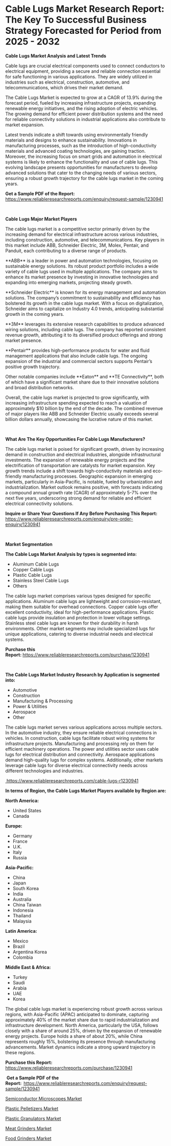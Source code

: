 <p><h1>Cable Lugs Market Research Report: The Key To Successful Business Strategy Forecasted for Period from 2025 - 2032</h1></p><p><strong>Cable Lugs Market Analysis and Latest Trends</strong></p>
<p><p>Cable lugs are crucial electrical components used to connect conductors to electrical equipment, providing a secure and reliable connection essential for safe functioning in various applications. They are widely utilized in industries such as electrical, construction, automotive, and telecommunications, which drives their market demand.</p><p>The Cable Lugs Market is expected to grow at a CAGR of 13.9% during the forecast period, fueled by increasing infrastructure projects, expanding renewable energy initiatives, and the rising adoption of electric vehicles. The growing demand for efficient power distribution systems and the need for reliable connectivity solutions in industrial applications also contribute to market expansion.</p><p>Latest trends indicate a shift towards using environmentally friendly materials and designs to enhance sustainability. Innovations in manufacturing processes, such as the introduction of high-conductivity materials and advanced coating technologies, are gaining traction. Moreover, the increasing focus on smart grids and automation in electrical systems is likely to enhance the functionality and use of cable lugs. This evolving landscape presents opportunities for manufacturers to develop advanced solutions that cater to the changing needs of various sectors, ensuring a robust growth trajectory for the cable lugs market in the coming years.</p></p>
<p><strong>Get a Sample PDF of the Report:&nbsp;</strong> <a href="https://www.reliableresearchreports.com/enquiry/request-sample/1230941?utm_campaign=102&utm_medium=2&utm_source=Github&utm_content=ia&utm_term=22022025&utm_id=cable-lugs">https://www.reliableresearchreports.com/enquiry/request-sample/1230941</a></p>
<p>&nbsp;</p>
<p><strong>Cable Lugs Major Market Players</strong></p>
<p><p>The cable lugs market is a competitive sector primarily driven by the increasing demand for electrical infrastructure across various industries, including construction, automotive, and telecommunications. Key players in this market include ABB, Schneider Electric, 3M, Molex, Pentair, and Panduit, each contributing to a diverse range of products.</p><p>**ABB** is a leader in power and automation technologies, focusing on sustainable energy solutions. Its robust product portfolio includes a wide variety of cable lugs used in multiple applications. The company aims to enhance its market presence by investing in innovative technologies and expanding into emerging markets, projecting steady growth.</p><p>**Schneider Electric** is known for its energy management and automation solutions. The company’s commitment to sustainability and efficiency has bolstered its growth in the cable lugs market. With a focus on digitalization, Schneider aims to capitalize on Industry 4.0 trends, anticipating substantial growth in the coming years.</p><p>**3M** leverages its extensive research capabilities to produce advanced wiring solutions, including cable lugs. The company has reported consistent revenue growth, attributing it to its diversified product offerings and strong market presence.</p><p>**Pentair** provides high-performance products for water and fluid management applications that also include cable lugs. The ongoing expansion of the industrial and commercial sectors supports Pentair’s positive growth trajectory.</p><p>Other notable companies include **Eaton** and **TE Connectivity**, both of which have a significant market share due to their innovative solutions and broad distribution networks.</p><p>Overall, the cable lugs market is projected to grow significantly, with increasing infrastructure spending expected to reach a valuation of approximately $10 billion by the end of the decade. The combined revenue of major players like ABB and Schneider Electric usually exceeds several billion dollars annually, showcasing the lucrative nature of this market.</p></p>
<p>&nbsp;</p>
<p><strong>What Are The Key Opportunities For Cable Lugs Manufacturers?</strong></p>
<p><p>The cable lugs market is poised for significant growth, driven by increasing demand in construction and electrical industries, alongside infrastructural investments. The expansion of renewable energy projects and the electrification of transportation are catalysts for market expansion. Key growth trends include a shift towards high-conductivity materials and eco-friendly manufacturing processes. Geographic expansion in emerging markets, particularly in Asia-Pacific, is notable, fueled by urbanization and industrialization. Market outlook remains positive, with forecasts indicating a compound annual growth rate (CAGR) of approximately 5-7% over the next five years, underscoring strong demand for reliable and efficient electrical connectivity solutions.</p></p>
<p><strong>Inquire or Share Your Questions If Any Before Purchasing This Report:</strong> <a href="https://www.reliableresearchreports.com/enquiry/pre-order-enquiry/1230941?utm_campaign=102&utm_medium=2&utm_source=Github&utm_content=ia&utm_term=22022025&utm_id=cable-lugs">https://www.reliableresearchreports.com/enquiry/pre-order-enquiry/1230941</a></p>
<p>&nbsp;</p>
<p><strong>Market Segmentation</strong></p>
<p><strong>The Cable Lugs Market Analysis by types is segmented into:</strong></p>
<p><ul><li>Aluminum Cable Lugs</li><li>Copper Cable Lugs</li><li>Plastic Cable Lugs</li><li>Stainless Steel Cable Lugs</li><li>Others</li></ul></p>
<p><p>The cable lugs market comprises various types designed for specific applications. Aluminum cable lugs are lightweight and corrosion-resistant, making them suitable for overhead connections. Copper cable lugs offer excellent conductivity, ideal for high-performance applications. Plastic cable lugs provide insulation and protection in lower voltage settings. Stainless steel cable lugs are known for their durability in harsh environments. Other market segments may include specialized lugs for unique applications, catering to diverse industrial needs and electrical systems.</p></p>
<p><strong>Purchase this Report:&nbsp;</strong><a href="https://www.reliableresearchreports.com/purchase/1230941?utm_campaign=102&utm_medium=2&utm_source=Github&utm_content=ia&utm_term=22022025&utm_id=cable-lugs">https://www.reliableresearchreports.com/purchase/1230941</a></p>
<p>&nbsp;</p>
<p><strong>The Cable Lugs Market Industry Research by Application is segmented into:</strong></p>
<p><ul><li>Automotive</li><li>Construction</li><li>Manufacturing & Processing</li><li>Power & Utilities</li><li>Aerospace</li><li>Other</li></ul></p>
<p><p>The cable lugs market serves various applications across multiple sectors. In the automotive industry, they ensure reliable electrical connections in vehicles. In construction, cable lugs facilitate robust wiring systems for infrastructure projects. Manufacturing and processing rely on them for efficient machinery operations. The power and utilities sector uses cable lugs for electrical distribution and connectivity. Aerospace applications demand high-quality lugs for complex systems. Additionally, other markets leverage cable lugs for diverse electrical connectivity needs across different technologies and industries.</p></p>
<p><a href="https://www.reliableresearchreports.com/cable-lugs-r1230941?utm_campaign=102&utm_medium=2&utm_source=Github&utm_content=ia&utm_term=22022025&utm_id=cable-lugs">&nbsp;https://www.reliableresearchreports.com/cable-lugs-r1230941</a></p>
<p><strong>In terms of Region, the Cable Lugs Market Players available by Region are:</strong></p>
<p>
    <p> <strong> North America: </strong>
        <ul>
            <li>United States</li>
            <li>Canada</li>
        </ul>
        </p> 
    <p> <strong> Europe: </strong>
        <ul>
            <li>Germany</li>
            <li>France</li>
            <li>U.K.</li>
            <li>Italy</li>
            <li>Russia</li>
        </ul>
        </p> 
    <p> <strong> Asia-Pacific: </strong>
        <ul>
            <li>China</li>
            <li>Japan</li>
            <li>South Korea</li>
            <li>India</li>
            <li>Australia</li>
            <li>China Taiwan</li>
            <li>Indonesia</li>
            <li>Thailand</li>
            <li>Malaysia</li>
        </ul>
        </p> 
    <p> <strong> Latin America: </strong>
        <ul>
            <li>Mexico</li>
            <li>Brazil</li>
            <li>Argentina Korea</li>
            <li>Colombia</li>
        </ul>
        </p> 
    <p> <strong> Middle East & Africa: </strong>
        <ul>
            <li>Turkey</li>
            <li>Saudi</li>
            <li>Arabia</li>
            <li>UAE</li>
            <li>Korea</li>
        </ul>
    </p>
    </p>
<p><p>The global cable lugs market is experiencing robust growth across various regions, with Asia-Pacific (APAC) anticipated to dominate, capturing approximately 40% of the market share due to rapid industrialization and infrastructure development. North America, particularly the USA, follows closely with a share of around 25%, driven by the expansion of renewable energy projects. Europe holds a share of about 20%, while China represents roughly 15%, bolstering its presence through manufacturing advancements. Market dynamics indicate a strong upward trajectory in these regions.</p></p>
<p><strong>Purchase this Report: </strong><a href="https://www.reliableresearchreports.com/purchase/1230941?utm_campaign=102&utm_medium=2&utm_source=Github&utm_content=ia&utm_term=22022025&utm_id=cable-lugs">https://www.reliableresearchreports.com/purchase/1230941</a></p>
<p>&nbsp;<strong>Get a Sample PDF of the Report:&nbsp;&nbsp;</strong><a href="https://www.reliableresearchreports.com/enquiry/request-sample/1230941?utm_campaign=102&utm_medium=2&utm_source=Github&utm_content=ia&utm_term=22022025&utm_id=cable-lugs">https://www.reliableresearchreports.com/enquiry/request-sample/1230941</a></p>
<p><strong></strong></p>
<p><p><a href="https://github.com/borgomornar/Market-Research-Report-List-1/blob/main/semiconductor-microscopes-market.md?utm_campaign=102&utm_medium=2&utm_source=Github&utm_content=ia&utm_term=22022025&utm_id=cable-lugs">Semiconductor Microscopes Market</a></p><p><a href="https://github.com/vengatsabibu/Market-Research-Report-List-1/blob/main/plastic-pelletizers-market.md?utm_campaign=102&utm_medium=2&utm_source=Github&utm_content=ia&utm_term=22022025&utm_id=cable-lugs">Plastic Pelletizers Market</a></p><p><a href="https://github.com/sefathlehki/Market-Research-Report-List-1/blob/main/plastic-granulators-market.md?utm_campaign=102&utm_medium=2&utm_source=Github&utm_content=ia&utm_term=22022025&utm_id=cable-lugs">Plastic Granulators Market</a></p><p><a href="https://github.com/simurmarzoa/Market-Research-Report-List-1/blob/main/meat-grinders-market.md?utm_campaign=102&utm_medium=2&utm_source=Github&utm_content=ia&utm_term=22022025&utm_id=cable-lugs">Meat Grinders Market</a></p><p><a href="https://github.com/gethunsides/Market-Research-Report-List-1/blob/main/food-grinders-market.md?utm_campaign=102&utm_medium=2&utm_source=Github&utm_content=ia&utm_term=22022025&utm_id=cable-lugs">Food Grinders Market</a></p></p>